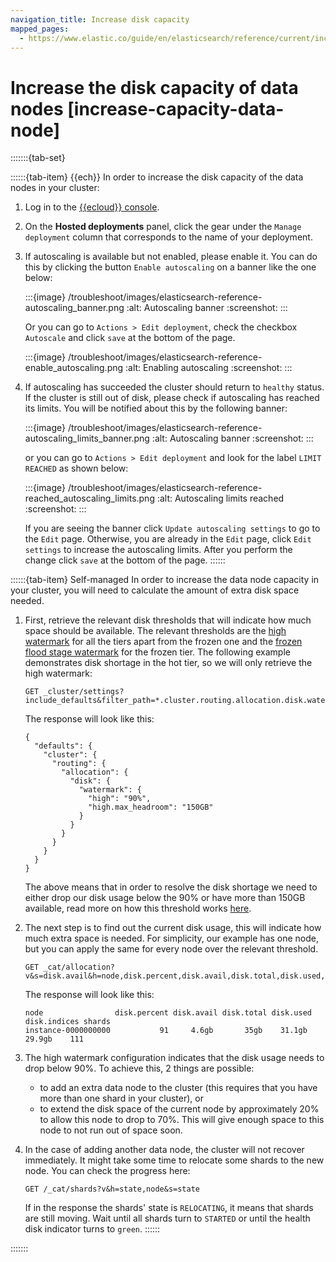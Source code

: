 ```yaml
---
navigation_title: Increase disk capacity
mapped_pages:
  - https://www.elastic.co/guide/en/elasticsearch/reference/current/increase-capacity-data-node.html
---
```


# Increase the disk capacity of data nodes [increase-capacity-data-node]

:::::::{tab-set}

::::::{tab-item} {{ech}}
In order to increase the disk capacity of the data nodes in your cluster:

1. Log in to the [{{ecloud}} console](https://cloud.elastic.co?page=docs&placement=docs-body).
2. On the **Hosted deployments** panel, click the gear under the `Manage deployment` column that corresponds to the name of your deployment.
3. If autoscaling is available but not enabled, please enable it. You can do this by clicking the button `Enable autoscaling` on a banner like the one below:

    :::{image} /troubleshoot/images/elasticsearch-reference-autoscaling_banner.png
    :alt: Autoscaling banner
    :screenshot:
    :::

    Or you can go to `Actions > Edit deployment`, check the checkbox `Autoscale` and click `save` at the bottom of the page.

    :::{image} /troubleshoot/images/elasticsearch-reference-enable_autoscaling.png
    :alt: Enabling autoscaling
    :screenshot:
    :::

4. If autoscaling has succeeded the cluster should return to `healthy` status. If the cluster is still out of disk, please check if autoscaling has reached its limits. You will be notified about this by the following banner:

    :::{image} /troubleshoot/images/elasticsearch-reference-autoscaling_limits_banner.png
    :alt: Autoscaling banner
    :screenshot:
    :::

    or you can go to `Actions > Edit deployment` and look for the label `LIMIT REACHED` as shown below:

    :::{image} /troubleshoot/images/elasticsearch-reference-reached_autoscaling_limits.png
    :alt: Autoscaling limits reached
    :screenshot:
    :::

    If you are seeing the banner click `Update autoscaling settings` to go to the `Edit` page. Otherwise, you are already in the `Edit` page, click `Edit settings` to increase the autoscaling limits. After you perform the change click `save` at the bottom of the page.
::::::

::::::{tab-item} Self-managed
In order to increase the data node capacity in your cluster, you will need to calculate the amount of extra disk space needed.

1. First, retrieve the relevant disk thresholds that will indicate how much space should be available. The relevant thresholds are the [high watermark](elasticsearch://reference/elasticsearch/configuration-reference/cluster-level-shard-allocation-routing-settings.md#cluster-routing-watermark-high) for all the tiers apart from the frozen one and the [frozen flood stage watermark](elasticsearch://reference/elasticsearch/configuration-reference/cluster-level-shard-allocation-routing-settings.md#cluster-routing-flood-stage-frozen) for the frozen tier. The following example demonstrates disk shortage in the hot tier, so we will only retrieve the high watermark:

    ```console
    GET _cluster/settings?include_defaults&filter_path=*.cluster.routing.allocation.disk.watermark.high*
    ```

    The response will look like this:

    ```console-result
    {
      "defaults": {
        "cluster": {
          "routing": {
            "allocation": {
              "disk": {
                "watermark": {
                  "high": "90%",
                  "high.max_headroom": "150GB"
                }
              }
            }
          }
        }
      }
    }
    ```

    The above means that in order to resolve the disk shortage we need to either drop our disk usage below the 90% or have more than 150GB available, read more on how this threshold works [here](elasticsearch://reference/elasticsearch/configuration-reference/cluster-level-shard-allocation-routing-settings.md#cluster-routing-watermark-high).

2. The next step is to find out the current disk usage, this will indicate how much extra space is needed. For simplicity, our example has one node, but you can apply the same for every node over the relevant threshold.

    ```console
    GET _cat/allocation?v&s=disk.avail&h=node,disk.percent,disk.avail,disk.total,disk.used,disk.indices,shards
    ```

    The response will look like this:

    ```console-result
    node                disk.percent disk.avail disk.total disk.used disk.indices shards
    instance-0000000000           91     4.6gb       35gb    31.1gb       29.9gb    111
    ```

3. The high watermark configuration indicates that the disk usage needs to drop below 90%. To achieve this, 2 things are possible:

    * to add an extra data node to the cluster (this requires that you have more than one shard in your cluster), or
    * to extend the disk space of the current node by approximately 20% to allow this node to drop to 70%. This will give enough space to this node to not run out of space soon.

4. In the case of adding another data node, the cluster will not recover immediately. It might take some time to relocate some shards to the new node. You can check the progress here:

    ```console
    GET /_cat/shards?v&h=state,node&s=state
    ```

    If in the response the shards' state is `RELOCATING`, it means that shards are still moving. Wait until all shards turn to `STARTED` or until the health disk indicator turns to `green`.
::::::

:::::::
